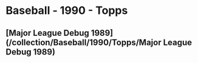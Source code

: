 # Baseball - 1990 - Topps
## [Major League Debug 1989](/collection/Baseball/1990/Topps/Major League Debug 1989)
